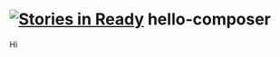[![Stories in Ready](https://badge.waffle.io/rezanachmad/hello-composer.png?label=ready&title=Ready)](https://waffle.io/rezanachmad/hello-composer)
hello-composer
==============
Hi
